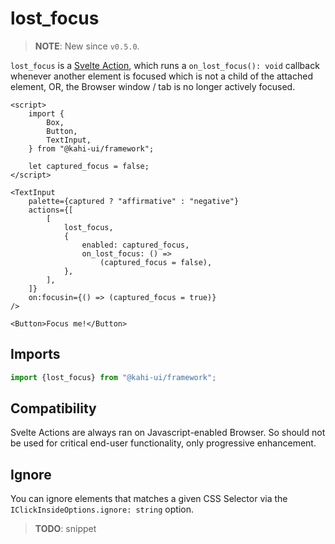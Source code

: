 # lost_focus

> **NOTE**: New since `v0.5.0`.

`lost_focus` is a [Svelte Action](https://svelte.dev/docs#use_action), which runs a `on_lost_focus(): void` callback whenever another element is focused which is not a child of the attached element, OR, the Browser window / tab is no longer actively focused.

```svelte {title="lost_focus Preview" mode="repl"}
<script>
    import {
        Box,
        Button,
        TextInput,
    } from "@kahi-ui/framework";

    let captured_focus = false;
</script>

<TextInput
    palette={captured ? "affirmative" : "negative"}
    actions={[
        [
            lost_focus,
            {
                enabled: captured_focus,
                on_lost_focus: () =>
                    (captured_focus = false),
            },
        ],
    ]}
    on:focusin={() => (captured_focus = true)}
/>

<Button>Focus me!</Button>
```

## Imports

```javascript {title="lost_focus Imports"}
import {lost_focus} from "@kahi-ui/framework";
```

## Compatibility

Svelte Actions are always ran on Javascript-enabled Browser. So should not be used for critical end-user functionality, only progressive enhancement.

## Ignore

You can ignore elements that matches a given CSS Selector via the `IClickInsideOptions.ignore: string` option.

> **TODO**: snippet
